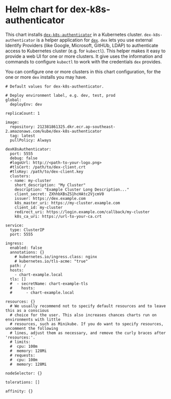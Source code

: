 # Helm chart for dex-k8s-authenticator

This chart installs [`dex-k8s-authenticator`](https://github.com/mintel/dex-k8s-authenticator) in a Kubernetes cluster. 
`dex-k8s-authenticator` is a helper application for [`dex`](https://github.com/coreos/dex). `dex` lets you use external 
Identify Providers (like Google, Microsoft, GitHUb, LDAP) to authenticate access to Kubernetes cluster
(e.g. for `kubectl`). This helper makes it easy to provide a web UI for one or more clusters.
It give uses the information and commands to configure `kubectl` to work with the credentials `dex` provides.

You can configure one or more clusters in this chart configuration, for the one or more `dex` installs you may have.

```
# Default values for dex-k8s-authenticator.

# Deploy environment label, e.g. dev, test, prod
global:
  deployEnv: dev

replicaCount: 1

image:
  repository: 212381861325.dkr.ecr.ap-southeast-2.amazonaws.com/kube/dex-k8s-authenticator
  tag: latest
  pullPolicy: Always

dexK8sAuthenticator:
  port: 5555
  debug: false
  #logoUrl: http://<path-to-your-logo.png>
  #tlsCert: /path/to/dex-client.crt
  #tlsKey: /path/to/dex-client.key
  clusters:
  - name: my-cluster
    short_description: "My Cluster"
    description: "Example Cluster Long Description..."
    client_secret: ZXhhbXBsZS1hcHAtc2VjcmV0
    issuer: https://dex.example.com
    k8s_master_uri: https://my-cluster.example.com
    client_id: my-cluster
    redirect_uri: https://login.example.com/callback/my-cluster
    k8s_ca_uri: https://url-to-your-ca.crt

service:
  type: ClusterIP
  port: 5555

ingress:
  enabled: false
  annotations: {}
    # kubernetes.io/ingress.class: nginx
    # kubernetes.io/tls-acme: "true"
  path: /
  hosts:
    - chart-example.local
  tls: []
  #  - secretName: chart-example-tls
  #    hosts:
  #      - chart-example.local

resources: {}
  # We usually recommend not to specify default resources and to leave this as a conscious
  # choice for the user. This also increases chances charts run on environments with little
  # resources, such as Minikube. If you do want to specify resources, uncomment the following
  # lines, adjust them as necessary, and remove the curly braces after 'resources:'.
  # limits:
  #  cpu: 100m
  #  memory: 128Mi
  # requests:
  #  cpu: 100m
  #  memory: 128Mi

nodeSelector: {}

tolerations: []

affinity: {}
```
